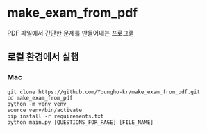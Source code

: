 # make_exam_from_pdf

PDF 파일에서 간단한 문제를 만들어내는 프로그램

## 로컬 환경에서 실행

### Mac

```
git clone https://github.com/Youngho-kr/make_exam_from_pdf.git
cd make_exam_from_pdf
python -m venv venv
source venv/bin/activate
pip install -r requirements.txt
python main.py [QUESTIONS_FOR_PAGE] [FILE_NAME]
```
